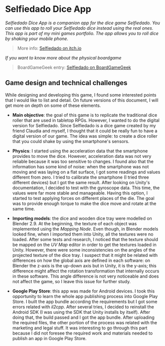 # Selfiedado Dice App

_Selfiedado Dice App is a companion app for the dice game Selfiedado. You can use this app to roll your Selfiedado dice instead using the real ones. This app is part of my mini games portfolio. The app allows you to roll dice by shaking your mobile phone._

> More info: [Selfiedado on itch.io](https://tmseldon.itch.io/selfiedado) 

_If you want to know more about the physical boardgame_
> BoardGameGeek entry: [Selfiedado on BoardGameGeek](https://boardgamegeek.com/boardgame/271842/selfiedado) 

## Game design and technical challenges

While designing and developing this game, I found some interested points that I would like to list and detail. On future versions of this document, I will get more on depth on some of these elements.

- **Main objective**: the goal of this game is to replicate the traditional dice roller that are used in tabletop RPGs. However, I wanted to do the digital version for Selfiedado. Since Selfiedado is a dice game created by my friend Claudia and myself, I thought that it could be really fun to have a digital version of our game. The idea was simple: to create a dice roller that you could shake by using the smartphone's sensors.
- **Physics**: I started using the acceleration data that the smartphone provides to move the dice. However, acceleration data was not very reliable because it was too sensitive to changes. I found also that the information has some kind of noise: when the smartphone was not moving and was laying on a flat surface, I got some readings and values different from zero. I tried to calibrate the smartphone (I tried three different devices) but I got the same result.
After looking on Unity's documentation, I decided to test with the gyroscope data. This time, the values were far more stable and manageable. Having this option, I started to test applying forces on different places of the die. The goal was to provide enough torque to make the dice move and rotate at the same time.
- **Importing models**: the dice and wooden dice tray were modelled on Blender 2.9. At the beginning, the texture of each object was implemented using the _Mapping Node_. Even though, in Blender models looked fine, when I imported them into Unity, all the textures were no loaded. After some tests and research, I noticed that the texture should be mapped on the _UV Map_ editor in order to get the textures loaded in Unity. However, there were some inconsistencies on the angles of the projected texture of the dice tray. I suspect that it might be related with differences on how the global axis are defined in each software: on Blender the z-axis is the up-down axis but in Unity, it is the y-axis; this difference might affect the rotation transformation that internally occurs in these software. This angle difference is not very noticeable and does not affect the game, so I leave this issue for further study.

- **Google Play Store**: this app was made for Android devices. I took this opportunity to learn the whole app publishing process into Google Play Store. I built the app bundle according the requirements but I got some errors related with _il2cpp_. After several tries, I decided to reinstall the Android SDK (I was using the SDK that Unity installs by itself). After doing that, the build passed and I got the app bundle.
After uploading the required files, the other portion of the process was related with the marketing and legal stuff. It was interesting to go through this part because I did not foresee the required work and materials needed to publish an app in Google Play Store.
